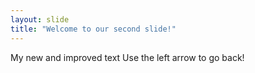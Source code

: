 ```yaml
---
layout: slide
title: "Welcome to our second slide!"
---
```

My new and improved text
Use the left arrow to go back!
